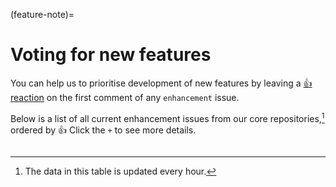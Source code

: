 (feature-note)=

# Voting for new features

You can help us to prioritise development of new features by leaving a [👍 reaction](https://github.blog/2016-03-10-add-reactions-to-pull-requests-issues-and-comments/) on the first comment of any `enhancement` issue.

Below is a list of all current enhancement issues from our core repositories,[^a] ordered by 👍
Click the `+` to see more details.

[^a]: The data in this table is updated every hour.

<div class="full-width">

```{include} .issue-votes.txt
```

</div>

<!-- DataTables to make the table above look nice -->
<link rel="stylesheet"
    href="https://cdn.datatables.net/1.10.24/css/jquery.dataTables.min.css">
<script type="text/javascript" src="https://cdn.datatables.net/1.10.24/js/jquery.dataTables.min.js"></script>

<script>
$(document).ready( function () {
    $('table').DataTable( {
        "order": [[ 0, "desc" ]]
    });
} );
</script>
